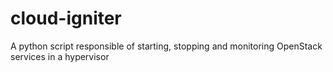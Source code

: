 # cloud-igniter
A python script responsible of starting, stopping and monitoring OpenStack services in a hypervisor
